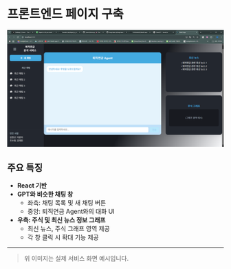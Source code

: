# 프론트엔드 페이지 구축

![프론트엔드 화면](./chatbot-frontend/public/screenshot.png)

## 주요 특징

- **React 기반**
- **GPT와 비슷한 채팅 창**  
  - 좌측: 채팅 목록 및 새 채팅 버튼  
  - 중앙: 퇴직연금 Agent와의 대화 UI
- **우측: 주식 및 최신 뉴스 정보 그래프**
  - 최신 뉴스, 주식 그래프 영역 제공
  - 각 창 클릭 시 확대 기능 제공

---

> 위 이미지는 실제 서비스 화면 예시입니다. 